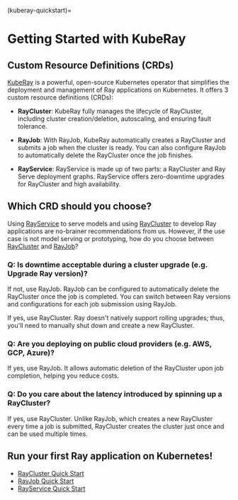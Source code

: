 (kuberay-quickstart)=

# Getting Started with KubeRay

## Custom Resource Definitions (CRDs)

[KubeRay](https://github.com/ray-project/kuberay) is a powerful, open-source Kubernetes operator that simplifies the deployment and management of Ray applications on Kubernetes.
It offers 3 custom resource definitions (CRDs):

* **RayCluster**: KubeRay fully manages the lifecycle of RayCluster, including cluster creation/deletion, autoscaling, and ensuring fault tolerance.

* **RayJob**: With RayJob, KubeRay automatically creates a RayCluster and submits a job when the cluster is ready. You can also configure RayJob to automatically delete the RayCluster once the job finishes.

* **RayService**: RayService is made up of two parts: a RayCluster and Ray Serve deployment graphs. RayService offers zero-downtime upgrades for RayCluster and high availability.

## Which CRD should you choose?

Using [RayService](kuberay-rayservice-quickstart) to serve models and using [RayCluster](kuberay-raycluster-quickstart) to develop Ray applications are no-brainer recommendations from us.
However, if the use case is not model serving or prototyping, how do you choose between [RayCluster](kuberay-raycluster-quickstart) and [RayJob](kuberay-rayjob-quickstart)?

### Q: Is downtime acceptable during a cluster upgrade (e.g. Upgrade Ray version)?

If not, use RayJob. RayJob can be configured to automatically delete the RayCluster once the job is completed. You can switch between Ray versions and configurations for each job submission using RayJob.

If yes, use RayCluster. Ray doesn't natively support rolling upgrades; thus, you'll need to manually shut down and create a new RayCluster.

### Q: Are you deploying on public cloud providers (e.g. AWS, GCP, Azure)?

If yes, use RayJob. It allows automatic deletion of the RayCluster upon job completion, helping you reduce costs.

### Q: Do you care about the latency introduced by spinning up a RayCluster?

If yes, use RayCluster.
Unlike RayJob, which creates a new RayCluster every time a job is submitted, RayCluster creates the cluster just once and can be used multiple times.

## Run your first Ray application on Kubernetes!

* [RayCluster Quick Start](kuberay-raycluster-quickstart)
* [RayJob Quick Start](kuberay-rayjob-quickstart)
* [RayService Quick Start](kuberay-rayservice-quickstart)
